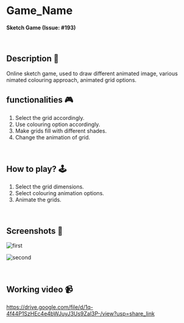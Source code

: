 # **Game_Name** 

**Sketch Game (Issue: #193)**

<br>

## **Description 📃**
Online sketch game, used to draw different animated image, various nimated colouring approach, animated grid options.


## **functionalities 🎮**
1. Select the grid accordingly.
2. Use colouring option accordingly.
3. Make grids fill with different shades.
4. Change the animation of grid.
<br>

## **How to play? 🕹️**
1.  Select the grid dimensions.
2.  Select colouring animation options.
3.  Animate the grids.
<br>

## **Screenshots 📸**

![first](https://github.com/sujanrupu/test/assets/103595490/2aa6c8b6-4d2f-475f-b7dc-66d191480512)

![second](https://github.com/sujanrupu/test/assets/103595490/e810a2b0-c5d9-4907-82b6-fa2054276e27)


<br>

## **Working video 📹**



https://drive.google.com/file/d/1q-4f44P1SzHEc4e4bWJuyJ3Us9Zal3P-/view?usp=share_link

